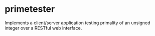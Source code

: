 # primetester
Implements a client/server application testing primality of an unsigned integer over a RESTful web interface.  
